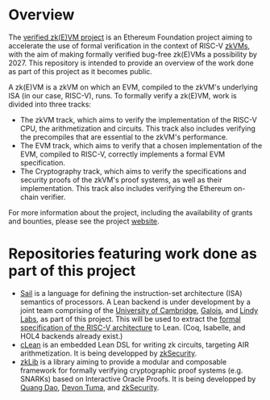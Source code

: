 # Overview
The [verified zk(E)VM project](https://verified-zkevm.org/) is an Ethereum Foundation project aiming to accelerate the use of formal verification in the context of RISC-V [zkVMs](https://github.com/rkdud007/awesome-zkvm), with the aim of making formally verified bug-free zk(E)VMs a possibility by 2027. This repository is intended to provide an overview of the work done as part of this project as it becomes public.

A zk(E)VM is a zkVM on which an EVM, compiled to the zkVM's underlying ISA (in our case, RISC-V), runs. To formally verify a zk(E)VM, work is divided into three tracks:
- The zkVM track, which aims to verify the implementation of the RISC-V CPU, the arithmetization and circuits. This track also includes verifying the precompiles that are essential to the zkVM's performance.
- The EVM track, which aims to verify that a chosen implementation of the EVM, compiled to RISC-V, correctly implements a formal EVM specification.
- The Cryptography track, which aims to verify the specifications and security proofs of the zkVM's proof systems, as well as their implementation. This track also includes verifying the Ethereum on-chain verifier.

For more information about the project, including the availability of grants and bounties, please see the project [website](https://verified-zkevm.org/).

# Repositories featuring work done as part of this project
- [Sail](https://github.com/rems-project/sail) is a language for defining the instruction-set architecture (ISA) semantics of processors. A Lean backend is under development by a joint team comprising of the [University of Cambridge](https://www.cst.cam.ac.uk/), [Galois](https://www.galois.com/), and [Lindy Labs](https://lindylabs.net/), as part of this project. This will be used to extract the [formal specification of the RISC-V architecture](https://github.com/riscv/sail-riscv) to Lean. (Coq, Isabelle, and HOL4 backends already exist.)
- [cLean](https://github.com/Verified-zkEVM/clean) is an embedded Lean DSL for writing zk circuits, targeting AIR arithmetization. It is being developped by [zkSecurity](https://zksecurity.xyz/).
- [zkLib](https://github.com/Verified-zkEVM/ZKLib) is a library aiming to provide a modular and composable framework for formally verifying cryptographic proof systems (e.g. SNARKs) based on Interactive Oracle Proofs. It is being developped by [Quang Dao](https://github.com/quangvdao), [Devon Tuma](https://github.com/dtumad), and [zkSecurity](https://zksecurity.xyz/).
